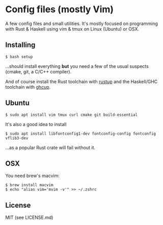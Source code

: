 # Config files (mostly Vim)

A few config files and small utilities. It's mostly focused on programming with
Rust & Haskell using vim & tmux on Linux (Ubuntu) or OSX.

## Installing

    $ bash setup

...should install everything **but** you need a few of the usual suspects
(cmake, git, a C/C++ compiler).

And of course install the Rust toolchain with [rustup](https://rustup.rs/)
and the Haskell/GHC toolchain with [ghcup](https://www.haskell.org/ghcup/).

## Ubuntu

    $ sudo apt install vim tmux curl cmake git build-essential

It's also a good idea to install

    $ sudo apt install libfontconfig1-dev fontconfig-config fontconfig vflib3-dev

...as a popular Rust crate will fail without it.

## OSX

You need brew's macvim:

    $ brew install macvim
    $ echo "alias vim='mvim -v'" >> ~/.zshrc

## License

MIT (see LICENSE.md)

